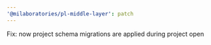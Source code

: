 ```yaml
---
'@milaboratories/pl-middle-layer': patch
---
```


Fix: now project schema migrations are applied during project open
